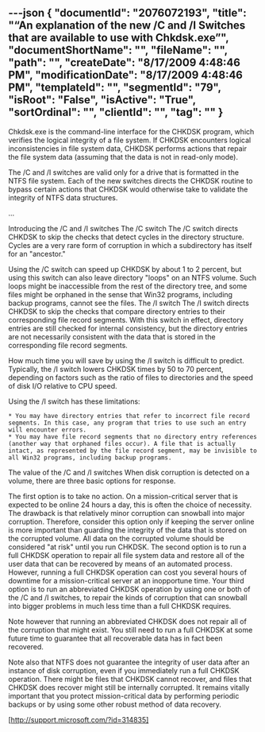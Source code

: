 ---json
{
  "documentId": "2076072193",
  "title": "“An explanation of the new /C and /I Switches that are available to use with Chkdsk.exe”",
  "documentShortName": "",
  "fileName": "",
  "path": "",
  "createDate": "8/17/2009 4:48:46 PM",
  "modificationDate": "8/17/2009 4:48:46 PM",
  "templateId": "",
  "segmentId": "79",
  "isRoot": "False",
  "isActive": "True",
  "sortOrdinal": "",
  "clientId": "",
  "tag": ""
}
---

Chkdsk.exe is the command-line interface for the CHKDSK program, which verifies the logical integrity of a file system. If CHKDSK encounters logical inconsistencies in file system data, CHKDSK performs actions that repair the file system data (assuming that the data is not in read-only mode).

The /C and /I switches are valid only for a drive that is formatted in the NTFS file system. Each of the new switches directs the CHKDSK routine to bypass certain actions that CHKDSK would otherwise take to validate the integrity of NTFS data structures.

…

Introducing the /C and /I switches
The /C switch
The /C switch directs CHKDSK to skip the checks that detect cycles in the directory structure. Cycles are a very rare form of corruption in which a subdirectory has itself for an &quot;ancestor.&quot;

Using the /C switch can speed up CHKDSK by about 1 to 2 percent, but using this switch can also leave directory &quot;loops&quot; on an NTFS volume. Such loops might be inaccessible from the rest of the directory tree, and some files might be orphaned in the sense that Win32 programs, including backup programs, cannot see the files.
The /I switch
The /I switch directs CHKDSK to skip the checks that compare directory entries to their corresponding file record segments. With this switch in effect, directory entries are still checked for internal consistency, but the directory entries are not necessarily consistent with the data that is stored in the corresponding file record segments.

How much time you will save by using the /I switch is difficult to predict. Typically, the /I switch lowers CHKDSK times by 50 to 70 percent, depending on factors such as the ratio of files to directories and the speed of disk I/O relative to CPU speed.

Using the /I switch has these limitations:

    * You may have directory entries that refer to incorrect file record segments. In this case, any program that tries to use such an entry will encounter errors.
    * You may have file record segments that no directory entry references (another way that orphaned files occur). A file that is actually intact, as represented by the file record segment, may be invisible to all Win32 programs, including backup programs.

The value of the /C and /I switches
When disk corruption is detected on a volume, there are three basic options for response.

The first option is to take no action. On a mission-critical server that is expected to be online 24 hours a day, this is often the choice of necessity. The drawback is that relatively minor corruption can snowball into major corruption. Therefore, consider this option only if keeping the server online is more important than guarding the integrity of the data that is stored on the corrupted volume. All data on the corrupted volume should be considered &quot;at risk&quot; until you run CHKDSK. The second option is to run a full CHKDSK operation to repair all file system data and restore all of the user data that can be recovered by means of an automated process. However, running a full CHKDSK operation can cost you several hours of downtime for a mission-critical server at an inopportune time. Your third option is to run an abbreviated CHKDSK operation by using one or both of the /C and /I switches, to repair the kinds of corruption that can snowball into bigger problems in much less time than a full CHKDSK requires.

Note however that running an abbreviated CHKDSK does not repair all of the corruption that might exist. You still need to run a full CHKDSK at some future time to guarantee that all recoverable data has in fact been recovered.

Note also that NTFS does not guarantee the integrity of user data after an instance of disk corruption, even if you immediately run a full CHKDSK operation. There might be files that CHKDSK cannot recover, and files that CHKDSK does recover might still be internally corrupted. It remains vitally important that you protect mission-critical data by performing periodic backups or by using some other robust method of data recovery.

[http://support.microsoft.com/?id=314835]
